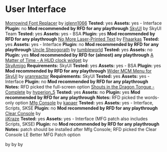 # User Interface

[Morrowind Font Replacer](https://www.nexusmods.com/skyrimspecialedition/mods/2784) by [jglenn1066](https://www.nexusmods.com/users/26044699)
	**Tested:** yes
	**Assets:** yes - Interface
	**Plugin:** no
	**Mod recommended by RFD for any playthrough**
[SkyUI](https://www.nexusmods.com/skyrim/mods/3863) by SkyUI Team
	**Tested:** yes
	**Assets:** yes - BSA
	**Plugin:** yes
	**Mod recommended by RFD for any playthrough**
[No More Laser-Printed Text](https://www.nexusmods.com/skyrim/mods/62208) by [Fhaarkas](https://www.nexusmods.com/users/1157655)
	**Tested:** yes
	**Assets:** yes - Interface
	**Plugin:** no
	**Mod recommended by RFD for any playthrough**
[Uncle Sheogorath](https://www.nexusmods.com/skyrim/mods/12234) by [tumbleworld](https://www.nexusmods.com/skyrim/users/470889)
	**Tested:** yes
	**Assets:** no
	**Plugin:** yes
	**Mod recommended by RFD for (almost) any playthrough**
[A Matter of Time - A HUD clock widget](https://www.nexusmods.com/skyrim/mods/44091) by [	
SkyAmigo](https://www.nexusmods.com/skyrim/users/7777990)
	**Requirements:** SkyUI
	**Tested:** yes
	**Assets:** yes - BSA
	**Plugin:** yes
	**Mod recommended by RFD for any playthrough**
[Wider MCM Menu for SkyUI](https://www.nexusmods.com/skyrim/mods/95924) by [uranreactor](https://www.nexusmods.com/skyrim/users/1863120)
	**Requirements:** SkyUI
	**Tested:** yes
	**Assets:** yes - Interface
	**Plugin:** no
	**Mod recommended by RFD for any playthrough**
	**Notes:** RFD picked the full-screen option
[Shouts in the Dragon Tongue - Complete](https://www.nexusmods.com/skyrim/mods/32821) by [hyperion_5](https://www.nexusmods.com/skyrim/users/215853)
	**Tested:** yes
	**Assets:** no
	**Plugin:** yes
	**Mod recommended by RFD for any playthrough**
	**Notes:** RFD picked the words-only option
[Mfg Console](https://www.nexusmods.com/skyrim/mods/44596) by [kapaer](https://www.nexusmods.com/skyrim/users/1024728)
	**Tested:** yes
	**Assets:** yes - Interface, Scripts, SKSE
	**Plugin:** no
	**Mod recommended by RFD for any playthrough**
[Clear Console](https://www.nexusmods.com/skyrim/mods/95740) by [	
iiKraze](https://www.nexusmods.com/skyrim/users/26283589)
	**Tested:** yes
	**Assets:** yes - Interface (MFG patch also includes Scripts, SKSE)
	**Plugin:** no
	**Mod recommended by RFD for any playthrough**
	**Notes:** patch should be installed after Mfg Console; RFD picked the Clear Console LE Better MFG Patch option

[]() by []()
[]() by []()
[]() by []()
